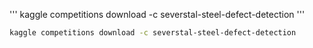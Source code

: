 '''
kaggle competitions download -c severstal-steel-defect-detection
'''
```bash
kaggle competitions download -c severstal-steel-defect-detection
```
